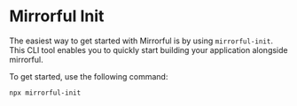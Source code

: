 # Mirrorful Init

The easiest way to get started with Mirrorful is by using `mirrorful-init`. This CLI tool enables you to quickly start building your application alongside mirrorful.

To get started, use the following command:

```bash
npx mirrorful-init
```
